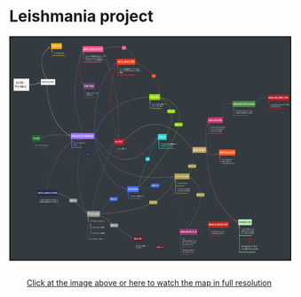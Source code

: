 # Leishmania project

<a href='https://www.mindmeister.com/map/2717250214/blaster-programming?fullscreen=1&v=public' target='_blank'>
<img src='./docs/_static/BLASTER%20-%20Programming.png' with='700' height='400' border='2' align='center'/>
</a>
<a href='https://www.mindmeister.com/map/2717250214/blaster-programming?fullscreen=1&v=public' target='_blank'>
<br>
<p style="text-align:center">Click at the image above or here to watch the map in full resolution</p>
</a>



